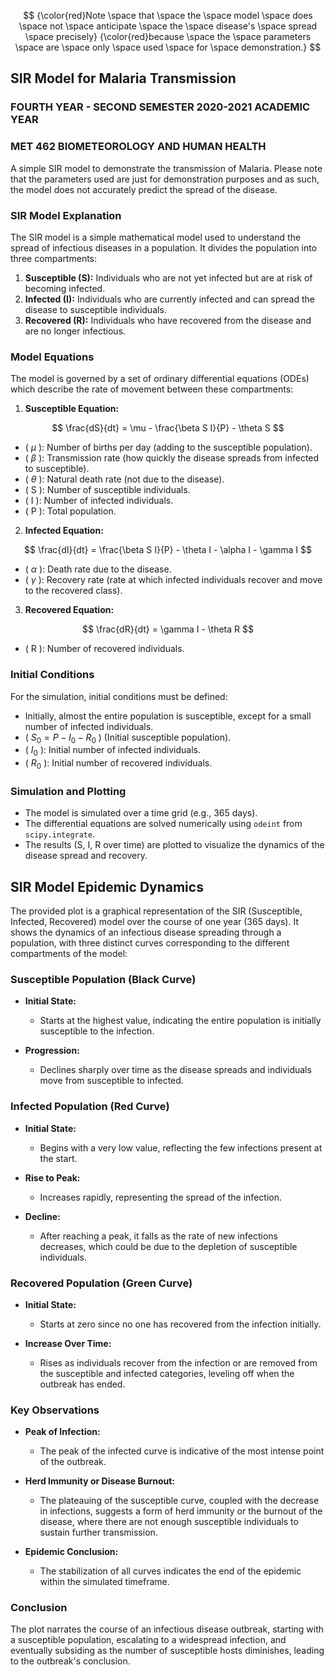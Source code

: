 
$$
{\color{red}Note \space that \space the \space model \space does \space not \space anticipate \space the \space disease's \space spread \space precisely}
{\color{red}because \space the \space parameters \space are \space only \space used \space for \space demonstration.}
$$


## SIR Model for Malaria Transmission
### FOURTH YEAR - SECOND SEMESTER 2020-2021 ACADEMIC YEAR
### MET 462 BIOMETEOROLOGY AND HUMAN HEALTH



A simple SIR model to demonstrate the transmission of Malaria. Please note that the parameters used are just for demonstration purposes and as such, the model does not accurately predict the spread of the disease.

### SIR Model Explanation

The SIR model is a simple mathematical model used to understand the spread of infectious diseases in a population. It divides the population into three compartments:

1. **Susceptible (S):** Individuals who are not yet infected but are at risk of becoming infected.
2. **Infected (I):** Individuals who are currently infected and can spread the disease to susceptible individuals.
3. **Recovered (R):** Individuals who have recovered from the disease and are no longer infectious.

### Model Equations

The model is governed by a set of ordinary differential equations (ODEs) which describe the rate of movement between these compartments:

1. **Susceptible Equation:**

$$ \frac{dS}{dt} = \mu - \frac{\beta S I}{P} - \theta S $$ 


   - \( $\mu$ \): Number of births per day (adding to the susceptible population).
   - \( $\beta$ \): Transmission rate (how quickly the disease spreads from infected to susceptible).
   - \( $\theta$ \): Natural death rate (not due to the disease).
   - \( S \): Number of susceptible individuals.
   - \( I \): Number of infected individuals.
   - \( P \): Total population.

2. **Infected Equation:**
   
$$ \frac{dI}{dt} = \frac{\beta S I}{P} - \theta I - \alpha I - \gamma I $$
   
   - \( $\alpha$ \): Death rate due to the disease.
   - \( $\gamma$ \): Recovery rate (rate at which infected individuals recover and move to the recovered class).

3. **Recovered Equation:**
   
$$  \frac{dR}{dt} = \gamma I - \theta R $$
   
   - \( R \): Number of recovered individuals.

### Initial Conditions

For the simulation, initial conditions must be defined:

- Initially, almost the entire population is susceptible, except for a small number of infected individuals.
- \( $S_0 = P - I_0 - R_0$ \) (Initial susceptible population).
- \( $I_0$ \): Initial number of infected individuals.
- \( $R_0$ \): Initial number of recovered individuals.

### Simulation and Plotting

- The model is simulated over a time grid (e.g., 365 days).
- The differential equations are solved numerically using `odeint` from `scipy.integrate`.
- The results (S, I, R over time) are plotted to visualize the dynamics of the disease spread and recovery.

## SIR Model Epidemic Dynamics

The provided plot is a graphical representation of the SIR (Susceptible, Infected, Recovered) model over the course of one year (365 days). It shows the dynamics of an infectious disease spreading through a population, with three distinct curves corresponding to the different compartments of the model:

### Susceptible Population (Black Curve)

- **Initial State:**
  - Starts at the highest value, indicating the entire population is initially susceptible to the infection.
  
- **Progression:**
  - Declines sharply over time as the disease spreads and individuals move from susceptible to infected.

### Infected Population (Red Curve)

- **Initial State:**
  - Begins with a very low value, reflecting the few infections present at the start.
  
- **Rise to Peak:**
  - Increases rapidly, representing the spread of the infection.
  
- **Decline:**
  - After reaching a peak, it falls as the rate of new infections decreases, which could be due to the depletion of susceptible individuals.

### Recovered Population (Green Curve)

- **Initial State:**
  - Starts at zero since no one has recovered from the infection initially.
  
- **Increase Over Time:**
  - Rises as individuals recover from the infection or are removed from the susceptible and infected categories, leveling off when the outbreak has ended.

### Key Observations

- **Peak of Infection:**
  - The peak of the infected curve is indicative of the most intense point of the outbreak.
  
- **Herd Immunity or Disease Burnout:**
  - The plateauing of the susceptible curve, coupled with the decrease in infections, suggests a form of herd immunity or the burnout of the disease, where there are not enough susceptible individuals to sustain further transmission.

- **Epidemic Conclusion:**
  - The stabilization of all curves indicates the end of the epidemic within the simulated timeframe.

### Conclusion

The plot narrates the course of an infectious disease outbreak, starting with a susceptible population, escalating to a widespread infection, and eventually subsiding as the number of susceptible hosts diminishes, leading to the outbreak's conclusion.




